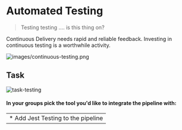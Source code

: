 # Automated Testing

> Testing testing .... is this thing on?

Continuous Delivery needs rapid and reliable feedback. Investing in continuous testing is a worthwhile activity.

![images/continuous-testing.png](images/continuous-testing.png)
## Task

![task-testing](./images/task-testing.png)

#### In your groups pick the tool you'd like to integrate the pipeline with:

| |
|---------------------------------------------------|
| * Add Jest Testing to the pipeline | * Add Junit and Alure test reporting to the pipeline |

